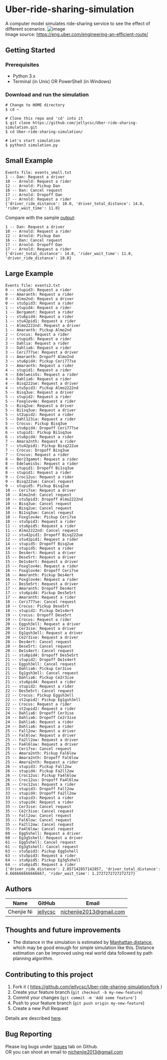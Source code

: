 # Uber-ride-sharing-simulation
A computer model simulates ride-sharing service to see the effect of different scenarios.
![image](mdres/ETA_efficiency_header.jpg)  
Image source: https://eng.uber.com/engineering-an-efficient-route/

## Getting Started

### Prerequisites

* Python 3.x
* Terminal (in Unix) OR PowerShell (in Windows)

### Download and run the simulation
```
# Change to HOME directory
$ cd ~

# Clone this repo and 'cd' into it
$ git clone https://github.com/jellycsc/Uber-ride-sharing-simulation.git
$ cd Uber-ride-sharing-simulation/

# Let's start simulation
$ python3 simulation.py
```

## Small Example
```
Events file: events_small.txt
1 -- Dan: Request a driver
10 -- Arnold: Request a rider
12 -- Arnold: Pickup Dan
16 -- Dan: Cancel request
17 -- Arnold: Dropoff Dan
17 -- Arnold: Request a rider
{'driver_ride_distance': 10.0, 'driver_total_distance': 14.0, 'rider_wait_time': 11.0}
```
Compare with the sample [output](output_small.txt):
```
1 -- Dan: Request a driver
10 -- Arnold: Request a rider
12 -- Arnold: Pickup Dan
16 -- Dan: Cancel request
17 -- Arnold: Dropoff Dan
17 -- Arnold: Request a rider
{'driver_total_distance': 14.0, 'rider_wait_time': 11.0, 'driver_ride_distance': 10.0}
```

## Large Example
```
Events file: events2.txt
0 -- stupid3: Request a rider
0 -- Amaranth: Request a rider
0 -- Almo2nd: Request a driver
0 -- stu5pid3: Request a rider
1 -- stupid4: Request a rider
1 -- Bergamot: Request a rider
1 -- stu6pid4: Request a rider
1 -- stu42pid1: Request a rider
1 -- Almo2222nd: Request a driver
1 -- Amaranth: Pickup Almo2nd
2 -- Crocus: Request a rider
2 -- stupid5: Request a rider
3 -- Dahlia: Request a rider
3 -- Dahlia6: Request a rider
3 -- Ceri777se: Request a driver
3 -- Amaranth: Dropoff Almo2nd
3 -- stu6pid4: Pickup Ceri777se
3 -- Amaranth: Request a rider
4 -- stupid1: Request a rider
4 -- Edelweis5s: Request a rider
4 -- Dahlia6: Request a rider
4 -- Bisq222ue: Request a driver
4 -- stu5pid3: Pickup Almo2222nd
5 -- Bisq3ue: Request a driver
5 -- stupid2: Request a rider
5 -- Foxglov4e: Request a rider
5 -- Bisq2ue: Request a driver
5 -- Bi1sq3ue: Request a driver
5 -- st2upid2: Request a rider
5 -- Dahl123ia: Request a rider
5 -- Crocus: Pickup Bisq3ue
6 -- stu6pid4: Dropoff Ceri777se
6 -- stupid1: Pickup Bi1sq3ue
6 -- stu6pid4: Request a rider
7 -- Amara2nth: Request a rider
7 -- stu42pid1: Pickup Bisq222ue
7 -- Crocus: Dropoff Bisq3ue
7 -- Crocus: Request a rider
8 -- Ber23gamot: Request a rider
8 -- Edelweis5s: Request a rider
8 -- stupid1: Dropoff Bi1sq3ue
8 -- stupid1: Request a rider
9 -- Croc12us: Request a rider
9 -- Bisq222ue: Cancel request
9 -- stupid5: Pickup Bisq2ue
10 -- Ceri7se: Request a driver
10 -- Almo2nd: Cancel request
10 -- stu5pid3: Dropoff Almo2222nd
10 -- Bisq3ue: Cancel request
10 -- Bisq2ue: Cancel request
10 -- Bi1sq3ue: Cancel request
10 -- Foxglov4e: Pickup Ceri7se
10 -- stu5pid3: Request a rider
11 -- stu6pid5: Request a rider
11 -- Almo2222nd: Cancel request
12 -- stu42pid1: Dropoff Bisq222ue
12 -- stu42pid1: Request a rider
14 -- stupid5: Dropoff Bisq2ue
14 -- stupid5: Request a rider
15 -- Des4ert: Request a driver
15 -- Dese5rt: Request a driver
15 -- De1s4ert: Request a driver
15 -- Foxglov4e: Request a rider
16 -- Foxglov4e: Dropoff Ceri7se
16 -- Amaranth: Pickup Des4ert
16 -- Foxglov4e: Request a rider
17 -- Des5e5rt: Request a driver
17 -- Amaranth: Dropoff Des4ert
17 -- stu6pid4: Pickup Des5e5rt
17 -- Amaranth: Request a rider
18 -- Ceri777se: Cancel request
18 -- Crocus: Pickup Dese5rt
18 -- stupid2: Pickup De1s4ert
19 -- Crocus: Dropoff Dese5rt
19 -- Crocus: Request a rider
20 -- Eggsh3ell: Request a driver
20 -- Cer3ise: Request a driver
20 -- Eg1gsh3ell: Request a driver
20 -- Ce2r3ise: Request a driver
20 -- Des4ert: Cancel request
20 -- Dese5rt: Cancel request
20 -- De1s4ert: Cancel request
21 -- stu6pid4: Dropoff Des5e5rt
21 -- stupid2: Dropoff De1s4ert
21 -- Eggsh3ell: Cancel request
21 -- Dahlia6: Pickup Cer3ise
21 -- Eg1gsh3ell: Cancel request
21 -- Dahlia6: Pickup Ce2r3ise
21 -- stu6pid4: Request a rider
21 -- stupid2: Request a rider
22 -- Des5e5rt: Cancel request
22 -- Crocus: Pickup Eggsh3ell
22 -- st2upid2: Pickup Eg1gsh3ell
22 -- Crocus: Request a rider
22 -- st2upid2: Request a rider
24 -- Dahlia6: Dropoff Cer3ise
24 -- Dahlia6: Dropoff Ce2r3ise
24 -- Dahlia6: Request a rider
24 -- Dahlia6: Request a rider
25 -- Fall2ow: Request a driver
25 -- Fal6low: Request a driver
25 -- Fa2ll2ow: Request a driver
25 -- Fa4l6low: Request a driver
25 -- Ceri7se: Cancel request
25 -- Amara2nth: Pickup Fal6low
25 -- Amara2nth: Dropoff Fal6low
25 -- Amara2nth: Request a rider
26 -- stupid3: Pickup Fall2ow
26 -- stupid4: Pickup Fa2ll2ow
26 -- Croc12us: Pickup Fa4l6low
26 -- Croc12us: Dropoff Fa4l6low
26 -- Croc12us: Request a rider
33 -- stupid3: Dropoff Fall2ow
33 -- stupid4: Dropoff Fa2ll2ow
33 -- stupid3: Request a rider
33 -- stupid4: Request a rider
35 -- Cer3ise: Cancel request
35 -- Ce2r3ise: Cancel request
35 -- Fall2ow: Cancel request
35 -- Fal6low: Cancel request
35 -- Fa2ll2ow: Cancel request
35 -- Fa4l6low: Cancel request
60 -- Egg5shell: Request a driver
60 -- Eg3g5shell: Request a driver
61 -- Egg5shell: Cancel request
61 -- Eg3g5shell: Cancel request
63 -- stu5pid3: Pickup Egg5shell
63 -- stu5pid3: Request a rider
64 -- stu6pid5: Pickup Eg3g5shell
64 -- stu6pid5: Request a rider
{'driver_ride_distance': 2.857142857142857, 'driver_total_distance': 4.666666666666667, 'rider_wait_time': 1.2727272727272727}
```

## Authors

| Name             | GitHub                                     | Email
| ---------------- | ------------------------------------------ | -------------------------
| Chenjie Ni       | [jellycsc](https://github.com/jellycsc)    | nichenjie2013@gmail.com

## Thoughts and future improvements

* The distance in the simulation is estimated by [Manhattan distance](https://en.wikipedia.org/wiki/Taxicab_geometry), which may be good enough for simple simulation like this. Distance estimation can be improved using real world data followed by path planning algorithm.

## Contributing to this project

1. Fork it ( https://github.com/jellycsc/Uber-ride-sharing-simulation/fork )
2. Create your feature branch (`git checkout -b my-new-feature`)
3. Commit your changes (`git commit -m 'Add some feature'`)
4. Push to your feature branch (`git push origin my-new-feature`)
5. Create a new Pull Request

Details are described [here](https://git-scm.com/book/en/v2/GitHub-Contributing-to-a-Project).

## Bug Reporting
Please log bugs under [Issues](https://github.com/jellycsc/Uber-ride-sharing-simulation/issues) tab on Github.  
OR you can shoot an email to <nichenjie2013@gmail.com>
